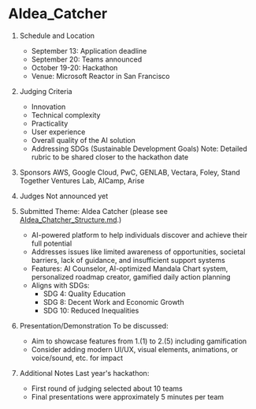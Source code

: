 # AIdea_Catcher

1. Schedule and Location
   - September 13: Application deadline
   - September 20: Teams announced
   - October 19-20: Hackathon
   - Venue: Microsoft Reactor in San Francisco

2. Judging Criteria
   - Innovation
   - Technical complexity
   - Practicality
   - User experience
   - Overall quality of the AI solution
   - Addressing SDGs (Sustainable Development Goals)
   Note: Detailed rubric to be shared closer to the hackathon date

3. Sponsors
   AWS, Google Cloud, PwC, GENLAB, Vectara, Foley, Stand Together Ventures Lab, AICamp, Arise

4. Judges
   Not announced yet

5. Submitted Theme: AIdea Catcher (please see [AIdea_Chatcher_Structure.md](AIdea_Catcher_Structure.md).)
   - AI-powered platform to help individuals discover and achieve their full potential
   - Addresses issues like limited awareness of opportunities, societal barriers, lack of guidance, and insufficient support systems
   - Features: AI Counselor, AI-optimized Mandala Chart system, personalized roadmap creator, gamified daily action planning
   - Aligns with SDGs: 
     * SDG 4: Quality Education
     * SDG 8: Decent Work and Economic Growth
     * SDG 10: Reduced Inequalities

6. Presentation/Demonstration
   To be discussed:
   - Aim to showcase features from 1.(1) to 2.(5) including gamification
   - Consider adding modern UI/UX, visual elements, animations, or voice/sound, etc. for impact

7. Additional Notes
   Last year's hackathon:
   - First round of judging selected about 10 teams
   - Final presentations were approximately 5 minutes per team
